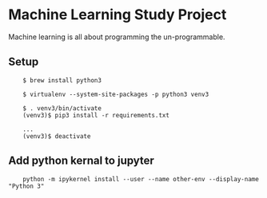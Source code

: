 # Machine Learning Study Project

Machine learning is all about programming the un-programmable.

## Setup
```
    $ brew install python3
    
    $ virtualenv --system-site-packages -p python3 venv3
    
    $ . venv3/bin/activate
    (venv3)$ pip3 install -r requirements.txt

    ...
    (venv3)$ deactivate
```


## Add python kernal to jupyter
```
    python -m ipykernel install --user --name other-env --display-name "Python 3"
```